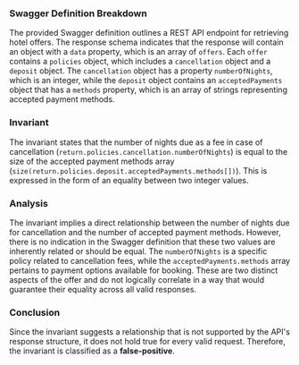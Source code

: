 ### Swagger Definition Breakdown
The provided Swagger definition outlines a REST API endpoint for retrieving hotel offers. The response schema indicates that the response will contain an object with a `data` property, which is an array of `offers`. Each `offer` contains a `policies` object, which includes a `cancellation` object and a `deposit` object. The `cancellation` object has a property `numberOfNights`, which is an integer, while the `deposit` object contains an `acceptedPayments` object that has a `methods` property, which is an array of strings representing accepted payment methods.

### Invariant
The invariant states that the number of nights due as a fee in case of cancellation (`return.policies.cancellation.numberOfNights`) is equal to the size of the accepted payment methods array (`size(return.policies.deposit.acceptedPayments.methods[])`). This is expressed in the form of an equality between two integer values.

### Analysis
The invariant implies a direct relationship between the number of nights due for cancellation and the number of accepted payment methods. However, there is no indication in the Swagger definition that these two values are inherently related or should be equal. The `numberOfNights` is a specific policy related to cancellation fees, while the `acceptedPayments.methods` array pertains to payment options available for booking. These are two distinct aspects of the offer and do not logically correlate in a way that would guarantee their equality across all valid responses.

### Conclusion
Since the invariant suggests a relationship that is not supported by the API's response structure, it does not hold true for every valid request. Therefore, the invariant is classified as a **false-positive**.
